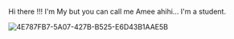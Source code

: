 Hi there !!!
I'm My but you can call me Amee ahihi...
I'm a student.

![4E787FB7-5A07-427B-B525-E6D43B1AAE5B](https://user-images.githubusercontent.com/89174992/131129807-88eefa49-2000-4471-bd6f-e23eff567867.jpeg)
